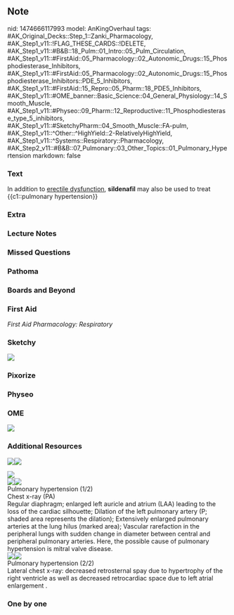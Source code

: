 ## Note
nid: 1474666117993
model: AnKingOverhaul
tags: #AK_Original_Decks::Step_1::Zanki_Pharmacology, #AK_Step1_v11::!FLAG_THESE_CARDS::!DELETE, #AK_Step1_v11::#B&B::18_Pulm::01_Intro::05_Pulm_Circulation, #AK_Step1_v11::#FirstAid::05_Pharmacology::02_Autonomic_Drugs::15_Phosphodiesterase_Inhibitors, #AK_Step1_v11::#FirstAid::05_Pharmacology::02_Autonomic_Drugs::15_Phosphodiesterase_Inhibitors::PDE_5_Inhibitors, #AK_Step1_v11::#FirstAid::15_Repro::05_Pharm::18_PDE5_Inhibitors, #AK_Step1_v11::#OME_banner::Basic_Science::04_General_Physiology::14_Smooth_Muscle, #AK_Step1_v11::#Physeo::09_Pharm::12_Reproductive::11_Phosphodiesterase_type_5_inhibitors, #AK_Step1_v11::#SketchyPharm::04_Smooth_Muscle::FA-pulm, #AK_Step1_v11::^Other::^HighYield::2-RelativelyHighYield, #AK_Step1_v11::^Systems::Respiratory::Pharmacology, #AK_Step2_v11::#B&B::07_Pulmonary::03_Other_Topics::01_Pulmonary_Hypertension
markdown: false

### Text
<div>
  In addition to <u>erectile dysfunction</u>, <b>sildenafil</b> may
  also be used to treat {{c1::pulmonary hypertension}}
</div>

### Extra


### Lecture Notes


### Missed Questions


### Pathoma


### Boards and Beyond


### First Aid
<div>
  <i>First Aid Pharmacology: Respiratory</i>
</div>

### Sketchy
<img src="Screenshot_20.jpg">

### Pixorize


### Physeo


### OME
<div class="ome-widget">
  <a href=
  "https://onlinemeded.org/spa/general-physiology/smooth-muscle/acquire?ref=anki">
  <img src="_OME_AnkiFlashcards_Lesson_2.png"></a>
</div>

### Additional Resources
<img src=
"paste-da83e2cce4c6c7b621433c5c80b835d8cf64d09e.jpg"><img src=
"big_5d7797c83364a.jpg">
<div>
  <img src="paste-d6f0c0d2b0ee72ce4e050f862c1358a45eeddc71.jpg">
  <div><img src="big_50e04cfdda6c4.jpg"><img src=
  "50e04cfdda6c4.jpg"></div>
  <div>
    <div>
      <div>
        Pulmonary hypertension (1/2)
      </div>
    </div>
    <div>
      <div>
        <div>
          Chest x-ray (PA)
        </div>
        <div>
          Regular diaphragm; enlarged left auricle and atrium (LAA)
          leading to the loss of the cardiac silhouette; Dilation
          of the left pulmonary artery (P; shaded area represents
          the dilation); Extensively enlarged pulmonary arteries at
          the lung hilus (marked area); Vascular rarefaction in the
          peripheral lungs with sudden change in diameter between
          central and peripheral pulmonary arteries. Here, the
          possible cause of pulmonary hypertension is mitral valve
          disease.
        </div>
      </div>
    </div>
  </div>
  <div><img src="big_50e04cfe4de77.jpg"><img src=
  "50e04cfe4de77.jpg"></div>
  <div>
    <div>
      <div>
        Pulmonary hypertension (2/2)
      </div>
    </div>
    <div>
      <div>
        <div>
          Lateral chest x-ray: decreased retrosternal spay due to
          hypertrophy of the right ventricle as well as decreased
          retrocardiac space due to left atrial enlargement .
        </div>
      </div>
    </div>
  </div>
</div>

### One by one


